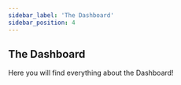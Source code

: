 ```yaml
---
sidebar_label: 'The Dashboard'
sidebar_position: 4
---
```


## The Dashboard

Here you will find everything about the Dashboard!